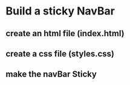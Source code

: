 # Build a sticky NavBar

## create an html file (index.html)

## create a css file (styles.css)

## make the navBar Sticky
